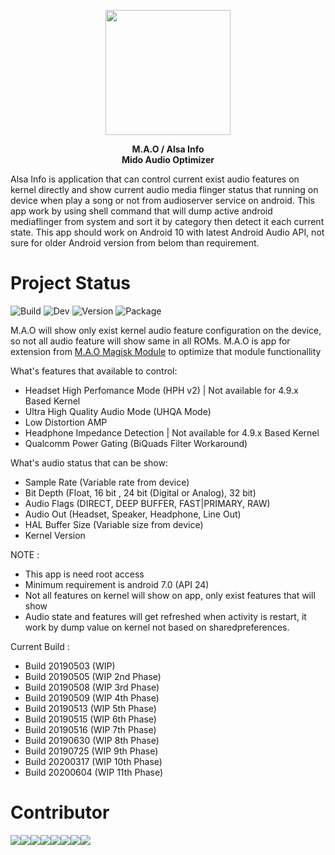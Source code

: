 <p align="center">
  <img width="200" height="200" src="https://raw.githubusercontent.com/Nicklas373/M.A.O/master/M.A.O.png"><br>
</p>

<p align="center">
  <b>M.A.O / Alsa Info</b><br>
  <b>Mido Audio Optimizer</b><br>
</p>

Alsa Info is application that can control current exist audio features on kernel directly and show current audio media flinger status that running on device when play a song or not from audioserver service on android.
This app work by using shell command that will dump active android mediaflinger from system and sort it by category then detect it each current state.
This app should work on Android 10 with latest Android Audio API, not sure for older Android version from  belom than requirement.

# Project Status
![Build](https://travis-ci.org/Nicklas373/M.A.O.svg?branch=master) ![Dev](https://img.shields.io/badge/Development%20Phase-W.I.P-yellow.svg) ![Version](https://img.shields.io/badge/Latest%20Version-11th%20Phase-yellow) ![Package](https://img.shields.io/badge/Package-Android%20App-blue.svg)

M.A.O will show only exist kernel audio feature configuration on the device, so not all audio feature will show same in all ROMs. M.A.O is app for extension from [M.A.O Magisk Module](https://github.com/Nicklas373/Internal_DAC_Fixer) to optimize that module functionallity

What's features that available to control:
- Headset High Perfomance Mode (HPH v2) | Not available for 4.9.x Based Kernel
- Ultra High Quality Audio Mode (UHQA Mode)
- Low Distortion AMP
- Headphone Impedance Detection | Not available for 4.9.x Based Kernel
- Qualcomm Power Gating (BiQuads Filter Workaround)

What's audio status that can be show:
- Sample Rate (Variable rate from device)
- Bit Depth (Float, 16 bit , 24 bit (Digital or Analog), 32 bit)
- Audio Flags (DIRECT, DEEP BUFFER, FAST|PRIMARY, RAW)
- Audio Out (Headset, Speaker, Headphone, Line Out)
- HAL Buffer Size (Variable size from device)
- Kernel Version

NOTE : 
- This app is need root access
- Minimum requirement is android 7.0 (API 24)
- Not all features on kernel will show on app, only exist features that will show
- Audio state and features will get refreshed when activity is restart, it work by dump value on kernel not based on sharedpreferences.
       
Current Build :
- Build 20190503 (WIP)
- Build 20190505 (WIP 2nd Phase)
- Build 20190508 (WIP 3rd Phase)
- Build 20190509 (WIP 4th Phase)
- Build 20190513 (WIP 5th Phase)
- Build 20190515 (WIP 6th Phase)
- Build 20190516 (WIP 7th Phase)
- Build 20190630 (WIP 8th Phase)
- Build 20190725 (WIP 9th Phase)
- Build 20200317 (WIP 10th Phase)
- Build 20200604 (WIP 11th Phase)

# Contributor
[![](https://sourcerer.io/fame/Nicklas373/Nicklas373/M.A.O/images/0)](https://sourcerer.io/fame/Nicklas373/Nicklas373/M.A.O/links/0)[![](https://sourcerer.io/fame/Nicklas373/Nicklas373/M.A.O/images/1)](https://sourcerer.io/fame/Nicklas373/Nicklas373/M.A.O/links/1)[![](https://sourcerer.io/fame/Nicklas373/Nicklas373/M.A.O/images/2)](https://sourcerer.io/fame/Nicklas373/Nicklas373/M.A.O/links/2)[![](https://sourcerer.io/fame/Nicklas373/Nicklas373/M.A.O/images/3)](https://sourcerer.io/fame/Nicklas373/Nicklas373/M.A.O/links/3)[![](https://sourcerer.io/fame/Nicklas373/Nicklas373/M.A.O/images/4)](https://sourcerer.io/fame/Nicklas373/Nicklas373/M.A.O/links/4)[![](https://sourcerer.io/fame/Nicklas373/Nicklas373/M.A.O/images/5)](https://sourcerer.io/fame/Nicklas373/Nicklas373/M.A.O/links/5)[![](https://sourcerer.io/fame/Nicklas373/Nicklas373/M.A.O/images/6)](https://sourcerer.io/fame/Nicklas373/Nicklas373/M.A.O/links/6)[![](https://sourcerer.io/fame/Nicklas373/Nicklas373/M.A.O/images/7)](https://sourcerer.io/fame/Nicklas373/Nicklas373/M.A.O/links/7)

